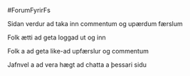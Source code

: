 #ForumFyrirFs

Sidan verdur ad taka inn commentum og upærdum færslum

Folk ætti ad geta loggad ut og inn

Folk a ad geta like-ad upfærslur og commentum

Jafnvel a ad vera hægt ad chatta a þessari sidu
